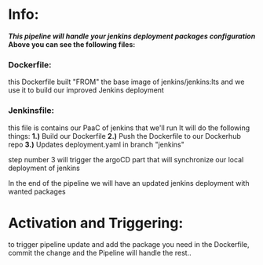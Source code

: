 # Info:
***This pipeline will handle your jenkins deployment packages configuration***
**Above you can see the following files:**
### Dockerfile:
this Dockerfile built "FROM" the base image of jenkins/jenkins:lts and we use it to build our improved Jenkins deployment
### Jenkinsfile:
this file is contains our PaaC of jenkins that we'll run
It will do the following things:
**1.)** Build our Dockerfile 
**2.)** Push the Dockerfile to our Dockerhub repo
**3.)** Updates deployment.yaml in branch "jenkins"

step number 3 will trigger the argoCD part that will synchronize our local deployment of jenkins

In the end of the pipeline we will have an updated jenkins deployment with wanted packages

# Activation and Triggering:
to trigger pipeline update and add the package you need in the Dockerfile, commit the change and the Pipeline will handle the rest..
